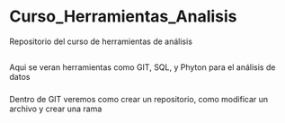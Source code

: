 # Curso_Herramientas_Analisis

Repositorio del curso de herramientas de análisis

##

Aqui se veran herramientas como GIT, SQL, y Phyton para el análisis de datos

###

Dentro de GIT veremos como crear un repositorio, como modificar un archivo y crear una rama

